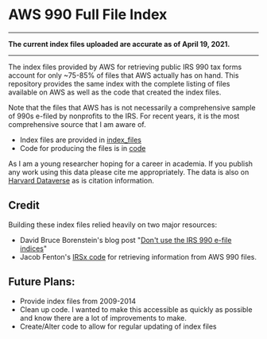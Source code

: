# AWS 990 Full File Index

***
**The current index files uploaded are accurate as of April 19, 2021.**
***

The index files provided by AWS for retrieving public IRS 990 tax forms account for only ~75-85% of files that AWS actually has on hand. This repository provides the same index with the complete listing of files available on AWS as well as the code that created the index files.

Note that the files that AWS has is not necessarily a comprehensive sample of 990s e-filed by nonprofits to the IRS. For recent years, it is the most comprehensive source that I am aware of.

- Index files are provided in [index_files](./index_files/)
- Code for producing the files is in [code](./code/)

As I am a young researcher hoping for a career in academia. If you publish any work using this data please cite me appropriately. The data is also on [Harvard Dataverse](https://doi.org/10.7910/DVN/BYJAPN) as is citation information.

## Credit

Building these index files relied heavily on two major resources:
- David Bruce Borenstein's blog post "[Don't use the IRS 990 e-file indices](https://appliednonprofitresearch.com/posts/2020/06/skip-the-irs-990-efile-indices/)"
- Jacob Fenton's [IRSx code](https://github.com/jsfenfen/990-xml-reader) for retrieving information from AWS 990 files.

## Future Plans:

- Provide index files from 2009-2014
- Clean up code. I wanted to make this accessible as quickly as possible and know there are a lot of improvements to make.
- Create/Alter code to allow for regular updating of index files 

